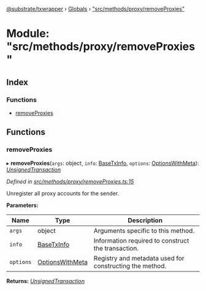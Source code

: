[@substrate/txwrapper](../README.md) › [Globals](../globals.md) › ["src/methods/proxy/removeProxies"](_src_methods_proxy_removeproxies_.md)

# Module: "src/methods/proxy/removeProxies"

## Index

### Functions

* [removeProxies](_src_methods_proxy_removeproxies_.md#removeproxies)

## Functions

###  removeProxies

▸ **removeProxies**(`args`: object, `info`: [BaseTxInfo](../interfaces/_src_util_types_.basetxinfo.md), `options`: [OptionsWithMeta](../interfaces/_src_util_types_.optionswithmeta.md)): *[UnsignedTransaction](../interfaces/_src_util_types_.unsignedtransaction.md)*

*Defined in [src/methods/proxy/removeProxies.ts:15](https://github.com/paritytech/txwrapper/blob/ccdcd52/src/methods/proxy/removeProxies.ts#L15)*

Unregister all proxy accounts for the sender.

**Parameters:**

Name | Type | Description |
------ | ------ | ------ |
`args` | object | Arguments specific to this method. |
`info` | [BaseTxInfo](../interfaces/_src_util_types_.basetxinfo.md) | Information required to construct the transaction. |
`options` | [OptionsWithMeta](../interfaces/_src_util_types_.optionswithmeta.md) | Registry and metadata used for constructing the method.  |

**Returns:** *[UnsignedTransaction](../interfaces/_src_util_types_.unsignedtransaction.md)*
